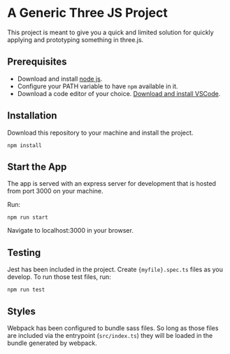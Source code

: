 # A Generic Three JS Project

This project is meant to give you a quick and limited solution for quickly applying and prototyping something in three.js.

## Prerequisites

- Download and install [node js](https://nodejs.org/en/download/).
- Configure your PATH variable to have `npm` available in it.
- Download a code editor of your choice. [Download and install VSCode](https://code.visualstudio.com/download).

## Installation

Download this repository to your machine and install the project.

```
npm install
```

## Start the App

The app is served with an express server for development that is hosted from port 3000 on your machine.

Run:

```
npm run start
```

Navigate to localhost:3000 in your browser.

## Testing

Jest has been included in the project. Create `{myfile}.spec.ts` files as you develop. To run those test files, run:

```
npm run test
```

## Styles

Webpack has been configured to bundle sass files. So long as those files are included via the entrypoint (`src/index.ts`) they will be loaded in the bundle generated by webpack.
